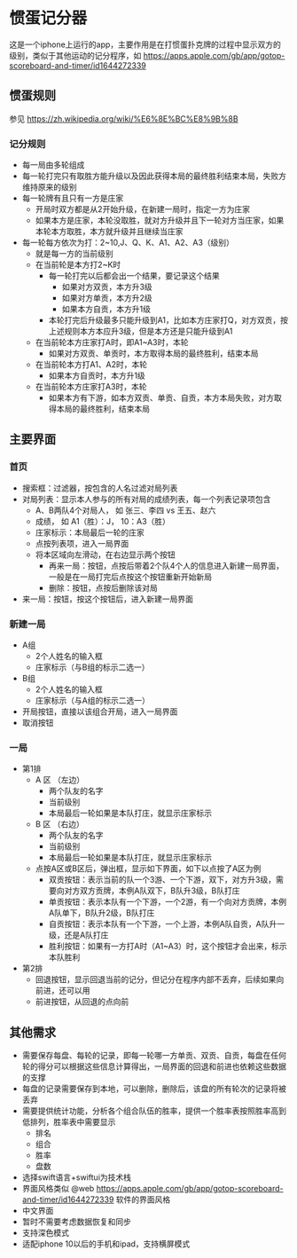 # 惯蛋记分器
这是一个iphone上运行的app，主要作用是在打惯蛋扑克牌的过程中显示双方的级别，类似于其他运动的记分程序，如 https://apps.apple.com/gb/app/gotop-scoreboard-and-timer/id1644272339 

## 惯蛋规则
参见 https://zh.wikipedia.org/wiki/%E6%8E%BC%E8%9B%8B

### 记分规则
- 每一局由多轮组成
- 每一轮打完只有取胜方能升级以及因此获得本局的最终胜利结束本局，失败方维持原来的级别
- 每一轮牌有且只有一方是庄家
  - 开局时双方都是从2开始升级，在新建一局时，指定一方为庄家
  - 如果本方是庄家，本轮没取胜，就对方升级并且下一轮对方当庄家，如果本轮本方取胜，本方就升级并且继续当庄家
- 每一轮每方依次为打：2~10,J、Q、K、A1、A2、A3（级别）
  - 就是每一方的当前级别
  - 在当前轮是本方打2~K时
    - 每一轮打完以后都会出一个结果，要记录这个结果
      - 如果对方双贡，本方升3级
      - 如果对方单贡，本方升2级
      - 如果本方自贡，本方升1级
    - 本轮打完后升级最多只能升级到A1，比如本方庄家打Q，对方双贡，按上述规则本方本应升3级，但是本方还是只能升级到A1
  - 在当前轮本方庄家打A时，即A1~A3时，本轮
    - 如果对方双贡、单贡时，本方取得本局的最终胜利，结束本局
  - 在当前轮本方打A1、A2时，本轮
    - 如果本方自贡时，本方升1级
  - 在当前轮本方庄家打A3时，本轮
    - 如果本方有下游，如本方双贡、单贡、自贡，本方本局失败，对方取得本局的最终胜利，结束本局
    
## 主要界面

### 首页
- 搜索框：过滤器，按包含的人名过滤对局列表
- 对局列表：显示本人参与的所有对局的成绩列表，每一个列表记录项包含
    - A、B两队4个对局人， 如 张三、李四 vs 王五、赵六
    - 成绩， 如 A1（胜）：J， 10：A3（胜）
    - 庄家标示：本局最后一轮的庄家
    - 点按列表项，进入一局界面
    - 将本区域向左滑动，在右边显示两个按钮
        - 再来一局：按钮，点按后带着2个队4个人的信息进入新建一局界面，一般是在一局打完后点按这个按钮重新开始新局
        - 删除：按钮，点按后删除该对局
- 来一局：按钮，按这个按钮后，进入新建一局界面

### 新建一局
- A组
    - 2个人姓名的输入框
    - 庄家标示（与B组的标示二选一）
- B组
    - 2个人姓名的输入框
    - 庄家标示（与A组的标示二选一）
- 开局按钮，直接以该组合开局，进入一局界面
- 取消按钮

### 一局
- 第1排
  - A 区 （左边）
    - 两个队友的名字
    - 当前级别
    - 本局最后一轮如果是本队打庄，就显示庄家标示
  - B 区 （右边）
    - 两个队友的名字
    - 当前级别
    - 本局最后一轮如果是本队打庄，就显示庄家标示
  - 点按A区或B区后，弹出框，显示如下界面，如下以点按了A区为例
    - 双贡按钮：表示当前的队一个3游、一个下游，双下，对方升3级，需要向对方双方贡牌，本例A队双下，B队升3级，B队打庄
    - 单贡按钮：表示本队有一个下游，一个2游，有一个向对方贡牌，本例A队单下，B队升2级，B队打庄
    - 自贡按钮：表示本队有一个下游，一个上游，本例A队自贡，A队升一级，还是A队打庄
    - 胜利按钮：如果有一方打A时（A1~A3）时，这个按钮才会出来，标示本队胜利
- 第2排
    - 回退按钮，显示回退当前的记分，但记分在程序内部不丢弃，后续如果向前进，还可以用
    - 前进按钮，从回退的点向前
  

## 其他需求
- 需要保存每盘、每轮的记录，即每一轮哪一方单贡、双贡、自贡，每盘在任何轮的得分可以根据这些信息计算得出，一局界面的回退和前进也依赖这些数据的支撑
- 每盘的记录需要保存到本地，可以删除，删除后，该盘的所有轮次的记录将被丢弃
- 需要提供统计功能，分析各个组合队伍的胜率，提供一个胜率表按照胜率高到低排列，胜率表中需要显示
  - 排名
  - 组合
  - 胜率
  - 盘数
- 选择swift语言+swiftui为技术栈
- 界面风格类似 @web https://apps.apple.com/gb/app/gotop-scoreboard-and-timer/id1644272339 软件的界面风格
- 中文界面
- 暂时不需要考虑数据恢复和同步
- 支持深色模式
- 适配iphone 10以后的手机和ipad，支持横屏模式
  